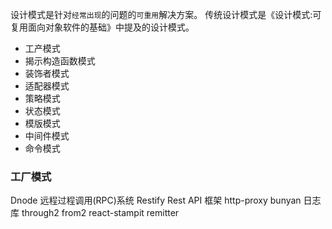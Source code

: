 设计模式是针对`经常出现`的问题的`可重用`解决方案。
传统设计模式是《设计模式:可复用面向对象软件的基础》中提及的设计模式。

+ 工产模式 
+ 揭示构造函数模式  
+ 装饰者模式  
+ 适配器模式  
+ 策略模式  
+ 状态模式 
+ 模版模式  
+ 中间件模式  
+ 命令模式  

### 工厂模式 
Dnode 远程过程调用(RPC)系统
Restify Rest API 框架
http-proxy
bunyan 日志库
through2
from2
react-stampit
remitter
